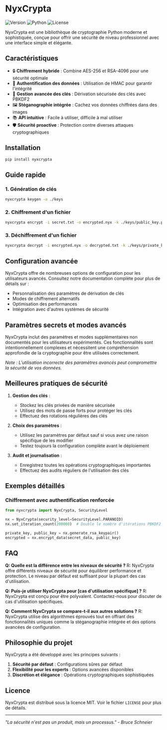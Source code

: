 # NyxCrypta

![Version](https://img.shields.io/badge/version-1.0.0-blue.svg)
![Python](https://img.shields.io/badge/python-3.7%2B-green.svg)
![License](https://img.shields.io/badge/license-MIT-orange.svg)

NyxCrypta est une bibliothèque de cryptographie Python moderne et sophistiquée, conçue pour offrir une sécurité de niveau professionnel avec une interface simple et élégante.

## Caractéristiques

- 🔒 **Chiffrement hybride** : Combine AES-256 et RSA-4096 pour une sécurité optimale
- 🎯 **Authentification des données** : Utilisation de HMAC pour garantir l'intégrité
- 🔑 **Gestion avancée des clés** : Dérivation sécurisée des clés avec PBKDF2
- 🖼️ **Stéganographie intégrée** : Cachez vos données chiffrées dans des images
- 📚 **API intuitive** : Facile à utiliser, difficile à mal utiliser
- 🛡️ **Sécurité proactive** : Protection contre diverses attaques cryptographiques

## Installation

```bash
pip install nyxcrypta
```

## Guide rapide

### 1. Génération de clés

```bash
nyxcrypta keygen -o ./keys
```

### 2. Chiffrement d'un fichier

```bash
nyxcrypta encrypt -i secret.txt -o encrypted.nyx -k ./keys/public_key.pem
```

### 3. Déchiffrement d'un fichier

```bash
nyxcrypta decrypt -i encrypted.nyx -o decrypted.txt -k ./keys/private_key.pem
```

## Configuration avancée

NyxCrypta offre de nombreuses options de configuration pour les utilisateurs avancés. Consultez notre documentation complète pour plus de détails sur :

- Personnalisation des paramètres de dérivation de clés
- Modes de chiffrement alternatifs
- Optimisation des performances
- Intégration avec d'autres systèmes de sécurité

## Paramètres secrets et modes avancés

NyxCrypta inclut des paramètres et modes supplémentaires non documentés pour les utilisateurs expérimentés. Ces fonctionnalités sont intentionnellement complexes et nécessitent une compréhension approfondie de la cryptographie pour être utilisées correctement.

*Note : L'utilisation incorrecte des paramètres avancés peut compromettre la sécurité de vos données.*

## Meilleures pratiques de sécurité

1. **Gestion des clés** : 
   - Stockez les clés privées de manière sécurisée
   - Utilisez des mots de passe forts pour protéger les clés
   - Effectuez des rotations régulières des clés

2. **Choix des paramètres** :
   - Utilisez les paramètres par défaut sauf si vous avez une raison spécifique de les modifier
   - Testez toujours la configuration complète avant le déploiement

3. **Audit et journalisation** :
   - Enregistrez toutes les opérations cryptographiques importantes
   - Effectuez des audits réguliers de l'utilisation des clés

## Exemples détaillés

### Chiffrement avec authentification renforcée

```python
from nyxcrypta import NyxCrypta, SecurityLevel

nx = NyxCrypta(security_level=SecurityLevel.PARANOID)
nx.set_iteration_count(200000)  # Double le nombre d'itérations PBKDF2 par défaut

private_key, public_key = nx.generate_rsa_keypair()
encrypted = nx.encrypt_data(secret_data, public_key)
```

## FAQ

**Q: Quelle est la différence entre les niveaux de sécurité ?**
R: NyxCrypta offre différents niveaux de sécurité pour équilibrer performance et protection. Le niveau par défaut est suffisant pour la plupart des cas d'utilisation.

**Q: Puis-je utiliser NyxCrypta pour [cas d'utilisation spécifique] ?**
R: NyxCrypta est conçu pour être polyvalent. Contactez-nous pour discuter de cas d'utilisation spécifiques.

**Q: Comment NyxCrypta se compare-t-il aux autres solutions ?**
R: NyxCrypta utilise des algorithmes éprouvés tout en offrant des fonctionnalités uniques comme la stéganographie intégrée et des options avancées de configuration.

## Philosophie du projet

NyxCrypta a été développé avec les principes suivants :

1. **Sécurité par défaut** : Configurations sûres par défaut
2. **Flexibilité pour les experts** : Options avancées disponibles
3. **Discrétion et élégance** : Opérations cryptographiques sophistiquées

## Licence

NyxCrypta est distribué sous la licence MIT. Voir le fichier `LICENSE` pour plus de détails.

---

*"La sécurité n'est pas un produit, mais un processus." - Bruce Schneier*
